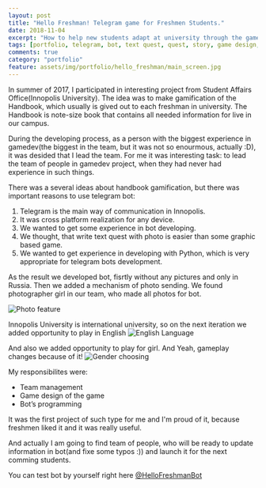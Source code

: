 ```yaml
---
layout: post
title: "Hello Freshman! Telegram game for Freshmen Students."
date: 2018-11-04
excerpt: "How to help new students adapt at university through the game." 
tags: [portfolio, telegram, bot, text quest, quest, story, game design, python]
comments: true
category: "portfolio"
feature: assets/img/portfolio/hello_freshman/main_screen.jpg
---
```


In summer of 2017, I participated in interesting project from Student Affairs Office(Innopolis University). The idea was to make gamification of the Handbook, which usually is gived out to each freshman in university. The Handbook is note-size book that contains all needed information for live in our campus. 

During the developing process, as a person with the biggest experience in gamedev(the biggest in the team, but it was not so enourmous, actually :D), it was desided that I lead the team. For me it was interesting task: to lead the team of people in gamedev project, when they had never had experience in such things. 

There was a several ideas about handbook gamification, but there was important reasons to use telegram bot:   

1. Telegram is the main way of communication in Innopolis.
2. It was cross platform realization for any device.
3. We wanted to get some experience in bot developing.
4. We thought, that write text quest with photo is easier than some graphic based game.
5. We wanted to get experience in developing with Python, which is very appropriate for telegram bots development.

As the result we developed bot, fisrtly without any pictures and only in Russia. Then we added a mechanism of photo sending. We found photographer girl in our team, who made all photos for bot.

![Photo feature]({{site.url}}/assets/img/portfolio/hello_freshman/photo_russian.png)


Innopolis University is international university, so on the next iteration we added opportunity to play in English
![English Language]({{site.url}}/assets/img/portfolio/hello_freshman/english.jpg)



And also we added opportunity to play for girl. And Yeah, gameplay changes because of it!
![Gender choosing]({{site.url}}/assets/img/portfolio/hello_freshman/gender.png)   



 My responsibilites were:    
* Team management  
* Game design of the game
* Bot’s programming   

It was the first project of such type for me and I'm proud of it, because freshmen liked it and it was really useful.

And actually I am going to find team of people, who will be ready to update information in bot(and fixe some typos :)) and launch it for the next comming students.

You can test bot by yourself right here [@HelloFreshmanBot](http://t.me/HelloFreshmanBot)

